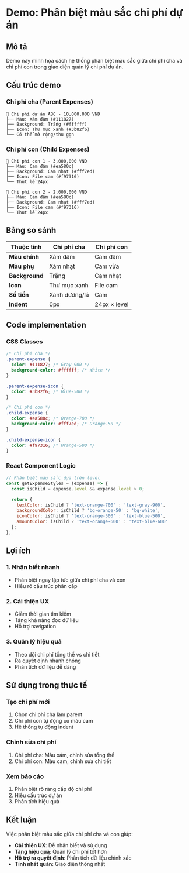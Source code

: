# Demo: Phân biệt màu sắc chi phí dự án

## Mô tả
Demo này minh họa cách hệ thống phân biệt màu sắc giữa chi phí cha và chi phí con trong giao diện quản lý chi phí dự án.

## Cấu trúc demo

### Chi phí cha (Parent Expenses)
```
📁 Chi phí dự án ABC - 10,000,000 VND
├── Màu: Xám đậm (#111827)
├── Background: Trắng (#ffffff)
├── Icon: Thư mục xanh (#3b82f6)
└── Có thể mở rộng/thu gọn
```

### Chi phí con (Child Expenses)
```
📄 Chi phí con 1 - 3,000,000 VND
├── Màu: Cam đậm (#ea580c)
├── Background: Cam nhạt (#fff7ed)
├── Icon: File cam (#f97316)
└── Thụt lề 24px

📄 Chi phí con 2 - 2,000,000 VND
├── Màu: Cam đậm (#ea580c)
├── Background: Cam nhạt (#fff7ed)
├── Icon: File cam (#f97316)
└── Thụt lề 24px
```

## Bảng so sánh

| Thuộc tính | Chi phí cha | Chi phí con |
|------------|-------------|-------------|
| **Màu chính** | Xám đậm | Cam đậm |
| **Màu phụ** | Xám nhạt | Cam vừa |
| **Background** | Trắng | Cam nhạt |
| **Icon** | Thư mục xanh | File cam |
| **Số tiền** | Xanh dương/lá | Cam |
| **Indent** | 0px | 24px × level |

## Code implementation

### CSS Classes
```css
/* Chi phí cha */
.parent-expense {
  color: #111827; /* Gray-900 */
  background-color: #ffffff; /* White */
}

.parent-expense-icon {
  color: #3b82f6; /* Blue-500 */
}

/* Chi phí con */
.child-expense {
  color: #ea580c; /* Orange-700 */
  background-color: #fff7ed; /* Orange-50 */
}

.child-expense-icon {
  color: #f97316; /* Orange-500 */
}
```

### React Component Logic
```jsx
// Phân biệt màu sắc dựa trên level
const getExpenseStyles = (expense) => {
  const isChild = expense.level && expense.level > 0;
  
  return {
    textColor: isChild ? 'text-orange-700' : 'text-gray-900',
    backgroundColor: isChild ? 'bg-orange-50' : 'bg-white',
    iconColor: isChild ? 'text-orange-500' : 'text-blue-500',
    amountColor: isChild ? 'text-orange-600' : 'text-blue-600'
  };
};
```

## Lợi ích

### 1. **Nhận biết nhanh**
- Phân biệt ngay lập tức giữa chi phí cha và con
- Hiểu rõ cấu trúc phân cấp

### 2. **Cải thiện UX**
- Giảm thời gian tìm kiếm
- Tăng khả năng đọc dữ liệu
- Hỗ trợ navigation

### 3. **Quản lý hiệu quả**
- Theo dõi chi phí tổng thể vs chi tiết
- Ra quyết định nhanh chóng
- Phân tích dữ liệu dễ dàng

## Sử dụng trong thực tế

### Tạo chi phí mới
1. Chọn chi phí cha làm parent
2. Chi phí con tự động có màu cam
3. Hệ thống tự động indent

### Chỉnh sửa chi phí
1. Chi phí cha: Màu xám, chỉnh sửa tổng thể
2. Chi phí con: Màu cam, chỉnh sửa chi tiết

### Xem báo cáo
1. Phân biệt rõ ràng cấp độ chi phí
2. Hiểu cấu trúc dự án
3. Phân tích hiệu quả

## Kết luận

Việc phân biệt màu sắc giữa chi phí cha và con giúp:
- **Cải thiện UX**: Dễ nhận biết và sử dụng
- **Tăng hiệu quả**: Quản lý chi phí tốt hơn
- **Hỗ trợ ra quyết định**: Phân tích dữ liệu chính xác
- **Tính nhất quán**: Giao diện thống nhất
